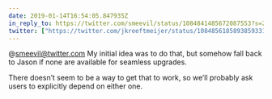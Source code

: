 ```yaml
---
date: 2019-01-14T16:54:05.847935Z
in_reply_to: https://twitter.com/smeevil/status/1084841485672087553?s=21
twitter: ["https://twitter.com/jkreeftmeijer/status/1084856185893859331"]
---
```

@smeevil@twitter.com My initial idea was to do that, but somehow fall back to Jason if none are available for seamless upgrades.

There doesn’t seem to be a way to get that to work, so we’ll probably ask users to explicitly depend on either one.
